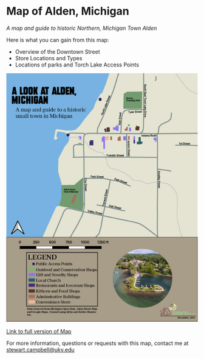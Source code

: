 # Map of Alden, Michigan 

*A map and guide to historic Northern, Michigan Town Alden*


Here is what you can gain from this map:

* Overview of the Downtown Street
* Store Locations and Types
* Locations of parks and Torch Lake Access Points

![Description of Image](FinalMap.jpg)

[Link to full version of Map](AldenMap.pdf)

For more information, questions or requests with this map, contact me at stewart.campbell@uky.edu
